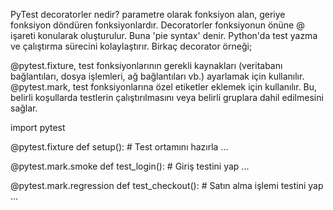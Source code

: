 PyTest decoratorler nedir? 
parametre olarak fonksiyon alan, geriye fonksiyon döndüren fonksiyonlardır. Decoratorler fonksiyonun önüne @ işareti konularak oluşturulur. Buna 'pie syntax' denir.
Python'da test yazma ve çalıştırma sürecini kolaylaştırır.
Birkaç decorator örneği;

@pytest.fixture, test fonksiyonlarının gerekli kaynakları (veritabanı bağlantıları, dosya işlemleri, ağ bağlantıları vb.) ayarlamak için kullanılır.
@pytest.mark, test fonksiyonlarına özel etiketler eklemek için kullanılır. Bu, belirli koşullarda testlerin çalıştırılmasını veya belirli gruplara dahil edilmesini sağlar.

import pytest

@pytest.fixture
def setup():
    # Test ortamını hazırla
    ...

@pytest.mark.smoke
def test_login():
    # Giriş testini yap
    ...

@pytest.mark.regression
def test_checkout():
    # Satın alma işlemi testini yap
    ...
